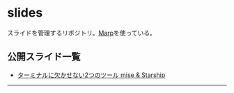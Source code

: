 # slides

スライドを管理するリポジトリ。[Marp]を使っている。

## 公開スライド一覧

- [ターミナルに欠かせない2つのツール mise & Starship](https://tadashi-aikawa.github.io/slides/202408-mise-starship)

---

[Marp]: https://marp.app/
